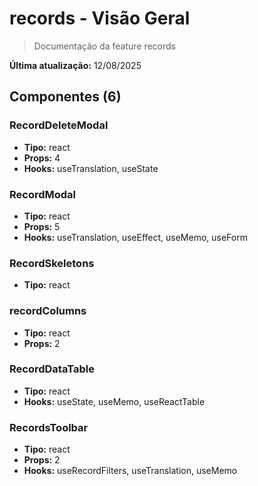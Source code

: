 # records - Visão Geral

> Documentação da feature records

**Última atualização:** 12/08/2025

## Componentes (6)

### RecordDeleteModal
- **Tipo:** react
- **Props:** 4
- **Hooks:** useTranslation, useState

### RecordModal
- **Tipo:** react
- **Props:** 5
- **Hooks:** useTranslation, useEffect, useMemo, useForm

### RecordSkeletons
- **Tipo:** react

### recordColumns
- **Tipo:** react
- **Props:** 2

### RecordDataTable
- **Tipo:** react
- **Hooks:** useState, useMemo, useReactTable

### RecordsToolbar
- **Tipo:** react
- **Props:** 2
- **Hooks:** useRecordFilters, useTranslation, useMemo

